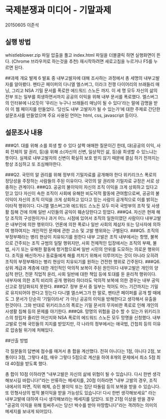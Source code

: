 # 국제분쟁과 미디어 - 기말과제

20150605 이준석

## 실행 방법
whistleblower.zip 파일 압출을 풀고 index.html 파일을 더블클릭 하면 실행화면이 뜬다. (Chrome 브라우저로 하는것을 추천) 재시작하려면 새로고침을 누르거나 F5를 누르면 된다. 

##과제 개요
발제 6 발표 중 내부고발자에 대해 조사하는 과정에서 총 세명의 내부고발자를 알아봤다. 펜타곤 페이퍼의 다니엘 엘스버그, 이라크 전쟁 다이어리의 브래들리 매닝, 그리고 NSA 기밀 문서를 폭로한 에드워드 스노든 까지. 이 세 명 모두 자신의 삶의 전부 또는 일부를 희생하면서까지 공공의 이익을 위해 내부 문서를 폭로했다. 엘스버그의 인터뷰에 나오듯이 ‘우리는 누구나 브래들리 매닝이 될 수 있다’라는 말에 감명을 받아 이 웹 페이지를 만들었다. ‘당신도 내부 고발자가 될 수 있는가’에 대한 주제로 간단한 설문조사를 만들었으며 주요 사용된 언어는 html, css, javascript 등이다. 

## 설문조사 내용

###Q1. 대를 위해 소를 희생 할 수 있다
살짝 애매한 질문이긴 한데, 대(공공의 이익, 사회 전체의 알 권리, 등)을 위해 소(자신의 신변, 일상적인 삶, 등)을 희생할 수 있느냐는 뜻이다. 실제로 내부고발자의 신변이 확실히 보호 받지 않기 때문에 결심 하기 전까지는 항상 조심하고 또 조심해야한다. 

###Q2. 국민의 알 권리를 위해 정부의 기밀자료를 공개해야 한다
위키리크스 폭로의 정당성을 주장하는 사람들의 주된 이유이다.  국민의 알 권리와 기밀자료 규정은 서로 상충하는 관계이다. 
###Q3. 공공의 불이익이 자신의 조직 이익을 크게 상회하고 있다고 믿고 있다
자신이 속한 조직이 사회에 유해한 비도덕적 활동에 관여함으로써, 공공의 불이익이 자신의 조직 이익을 크게 상회하고 있다고 믿는 사람이 공개적으로 이를 밝히는 이타적 행위이다. 다니엘 엘스버그와 에드워드 스노든 모두 미국 국방부의 조작 및 사생활 침해 건에 의해 일반 시민들의 공익이 훼손당한다고 믿었다. 
###Q4. 자신은 현재 해당 조직의 구성원이거나 과거 어느 시점에 있어서 조직의 일원이였던 사람이다
내부고발은 내부인에 의한 행위이다. 언론에 의한 폭로나 일반 사회의 제삼자 또는 당사자에 의하여 행하여지는 개인적인 문제에 관한 고소 및 고발 행위와는 구별된다.
###Q5. 조직의 부정부패라는 병리 현상이 치유되기를 원한다
내부 고발은 조직 내부에서는 항명, 불복으로 간주되는 조직 규범의 일탈 행위지만, 사회 전체적인 입장에서는 조직의 부패, 불법, 사기 또는 유해한 활동에 항거함으로써 일반 시민의 안위를 도모하는 의로운 행위이다. 조직을 배신하거나 동료들에게 해를 끼치기 위해서 이루어지는 것이 아니라 오히려 조직의 부정부패라는 병리 현상이 치유되기를 원하는 건전한 행위로 간주된다.
###Q6. 상위 계급과 계층에 대한 개인적인 악의적 보복이 주된 원인이다
내부고발은 개인의 양심적 판단, 전문 직업적 윤리, 사회 일반에 대한 책임 등에 토대를 둔 윤리적 행위이다. 내부자에 의한 조직 비리의 공개 행위라 하더라도 악의적 보복에 의한 경우는 내부 공익 신고로 정당화되지 못한다. 
###Q7. 정부 문서 중 일부는 적어도 어느 기간까지는 기밀로 유지되어야 한다고 믿는다
다니엘 엘스버그가 한 말로, 펜타콘 페이퍼를 공개 할 때에도 그 문서가 단순히 ‘기밀이라서’ 가 아닌 공공의 이익을 방해한다고 생각해서 유출을 한것이다. 그와 반대로 위키리크스의 폭로는 기밀 문서의 무자비한 폭로로 인해 개인의 사생활 침해 등의 문제를 야기한다. 
###Q8. 망명의 위험을 감수 할 수 있는가
위키리크스의 창립자 줄리안 어산지와 NSA 폭로의 에드워드 스노든 모두 망명을 신청했다. 내부고발로 인해 국민들의 지지를 받았지만, 각 나라의 정부에서는 애국법, 간첩죄 등의 이유로 압송될 위기에 처해있다. 

##산출 방법

각 질문들의 답변에 점수를 매겨서 총 합을 계산했다. 전혀 아니다는 1점, 아니다 2점, 보통이다 3점, 그렇다 4점, 매우 그렇다 5점으로 계산을 하여 8개의 문제에서 최소 5점 최대 40점을 받도록 했다. 

총 합이 10점 이하라면 "내부고발은 자신의 삶에 위협이 될 수 있습니다. 다시 한번 생각해보시길 바랍니다!"라는 만류하는 메세지를, 20점 이하라면 "내부 고발의 경우, 조직 내에서의 파면, 직위 해제, 승진 불이익 또는 집단 따돌림 등의 보복을 받을 수 있습니다. 또 민형사상의 법적 불이익을 받을 가능성도 있습니다! 다시 한번 생각해보세요" 라는 내부고발에 대하여 다시 생각해보라는 메세지를 담았다. 또한 21점 이상을 받을 경우 "공공의 이익을 위해 힘써주시는 당신! 박수를 받아 마땅합니다"라는 격려하는 의미의 메세지를 보내게 되어있다.
